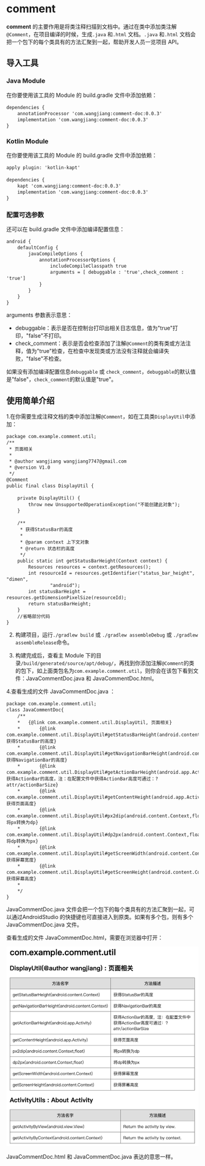 # comment
**comment** 的主要作用是将类注释扫描到文档中。通过在类中添加类注解`@Comment`，在项目编译的时候，生成`.java` 和`.html` 文档。`.java` 和`.html` 文档会把一个包下的每个类具有的方法汇聚到一起，帮助开发人员一览项目 API。

## 导入工具

### Java Module

在你要使用该工具的 Module 的 build.gradle 文件中添加依赖：

```
dependencies {
    annotationProcessor 'com.wangjiang:comment-doc:0.0.3'
    implementation 'com.wangjiang:comment-doc:0.0.3'
}
```
### Kotlin Module
在你要使用该工具的 Module 的 build.gradle 文件中添加依赖：

```
apply plugin: 'kotlin-kapt'

dependencies {
    kapt 'com.wangjiang:comment-doc:0.0.3'
    implementation 'com.wangjiang:comment-doc:0.0.3'
}
```

### 配置可选参数

还可以在 build.gradle 文件中添加编译配置信息：

```
android {
    defaultConfig {
        javaCompileOptions {
            annotationProcessorOptions {
                includeCompileClasspath true
                arguments = [ debuggable : 'true',check_comment : 'true']
            }
        }
    }
}
```
arguments 参数表示意思：

 - debuggable：表示是否在控制台打印出相关日志信息，值为"true"打印，"false"不打印。
 - check_comment：表示是否会检查添加了注解`@Comment`的类有类或方法注释，值为"true"检查，在检查中发现类或方法没有注释就会编译失败，"false"不检查。

如果没有添加编译配置信息`debuggable` 或 `check_comment`，`debuggable`的默认值是"false"，`check_comment`的默认值是"true"。

## 使用简单介绍
1.在你需要生成注释文档的类中添加注解`@Comment`，如在工具类`DisplayUtil`中添加：

```
package com.example.comment.util;
/**
 * 页面相关
 *
 * @author wangjiang wangjiang7747@gmail.com
 * @version V1.0
 */
@Comment
public final class DisplayUtil {

    private DisplayUtil() {
        throw new UnsupportedOperationException("不能创建此对象");
    }

    /**
     * 获得StatusBar的高度
     *
     * @param context 上下文对象
     * @return 状态栏的高度
     */
    public static int getStatusBarHeight(Context context) {
        Resources resources = context.getResources();
        int resourceId = resources.getIdentifier("status_bar_height", "dimen",
                "android");
        int statusBarHeight = resources.getDimensionPixelSize(resourceId);
        return statusBarHeight;
    }
    //省略部分代码
}

```

2. 构建项目，运行`./gradlew build` 或 `./gradlew assembleDebug` 或 `./gradlew assembleRelease`命令。

3. 构建完成后，查看主 Module 下的目录`/build/generated/source/apt/debug/`，再找到你添加注解`@Comment`的类的包下，如上面类包名为`com.example.comment.util`，则你会在该包下看到文件：JavaCommentDoc.java 和 JavaCommentDoc.html。

4.查看生成的文件 JavaCommentDoc.java ：

```
package com.example.comment.util;
class JavaCommentDoc{
	/**
	*	{@link com.example.comment.util.DisplayUtil, 页面相关}
	*		{@link com.example.comment.util.DisplayUtil#getStatusBarHeight(android.content.Context), 获得StatusBar的高度}
	*		{@link com.example.comment.util.DisplayUtil#getNavigationBarHeight(android.content.Context), 获得NavigationBar的高度}
	*		{@link com.example.comment.util.DisplayUtil#getActionBarHeight(android.app.Activity), 获得ActionBar的高度，注：在配置文件中获得ActionBar高度可通过：?attr/actionBarSize}
	*		{@link com.example.comment.util.DisplayUtil#getContentHeight(android.app.Activity), 获得页面高度}
	*		{@link com.example.comment.util.DisplayUtil#px2dip(android.content.Context,float), 将px转换为dp}
	*		{@link com.example.comment.util.DisplayUtil#dp2px(android.content.Context,float), 将dp转换为px}
	*		{@link com.example.comment.util.DisplayUtil#getScreenWidth(android.content.Context), 获得屏幕宽度}
	*		{@link com.example.comment.util.DisplayUtil#getScreenHeight(android.content.Context), 获得屏幕高度}
	*
	*/
}
```
JavaCommentDoc.java 文件会把一个包下的每个类具有的方法汇聚到一起，可以通过AndroidStudio 的快捷键也可直接进入到原类。如果有多个包，则有多个JavaCommentDoc.java 文件。

查看生成的文件 JavaCommentDoc.html，需要在浏览器中打开：

![HTML 图片](JavaCommentDoc-html.png)


JavaCommentDoc.html 和 JavaCommentDoc.java 表达的意思一样。
